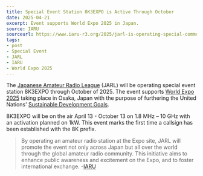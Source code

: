 ```yaml
---
title: Special Event Station 8K3EXPO is Active Through October
date: 2025-04-21
excerpt: Event supports World Expo 2025 in Japan.
source: IARU
sourceurl: https://www.iaru-r3.org/2025/jarl-is-operating-special-commemorative-station-8k3expoat-osaka-kansai-expo-2025-site/
tags:
- post
- Special Event
- JARL
- IARU
- World Expo 2025
---
```

The [Japanese Amateur Radio League](https://jarl.gr.jp/) (JARL) will be operating special event station 8K3EXPO through October of 2025. The event supports [World Expo 2025](https://www.expo2025.or.jp/) taking place in Osaka, Japan with the purpose of furthering the United Nations' [Sustainable Development Goals](https://www.un.org/sustainabledevelopment/).

8K3EXPO will be on the air April 13 - October 13 on 1.8 MHz – 10 GHz with an activation planned on 1kW. This event marks the first time a callsign has been established with the 8K prefix.

> By operating an amateur radio station at the Expo site, JARL will promote the event not only across Japan but all over the world through the global amateur radio community. This initiative aims to enhance public awareness and excitement on the Expo, and to foster international exchange. -[IARU](https://www.iaru-r3.org/2025/jarl-is-operating-special-commemorative-station-8k3expoat-osaka-kansai-expo-2025-site/)